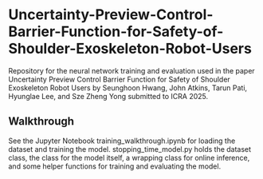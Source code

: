 # Uncertainty-Preview-Control-Barrier-Function-for-Safety-of-Shoulder-Exoskeleton-Robot-Users
Repository for the neural network training and evaluation used in the paper Uncertainty Preview Control Barrier Function for Safety of Shoulder Exoskeleton Robot Users by Seunghoon Hwang, John Atkins, Tarun Pati, Hyunglae Lee, and Sze Zheng Yong submitted to ICRA 2025.

## Walkthrough
See the Jupyter Notebook training_walkthrough.ipynb for loading the dataset and training the model. stopping_time_model.py holds the dataset class, the class for the model itself, a wrapping class for online inference, and some helper functions for training and evaluating the model.
